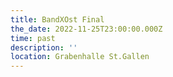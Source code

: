 ```yaml
---
title: BandXOst Final
the_date: 2022-11-25T23:00:00.000Z
time: past
description: ''
location: Grabenhalle St.Gallen
---
```


